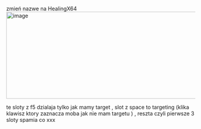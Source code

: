 zmień nazwe na HealingX64
<img width="560" height="233" alt="image" src="https://github.com/user-attachments/assets/e18905cd-58b0-42bc-8a90-6550a09914ca" />


te sloty z f5 dzialaja tylko jak mamy target , slot z space to targeting (klika klawisz ktory zaznacza moba jak nie mam targetu ) , reszta czyli pierwsze 3 sloty spamia co xxx
